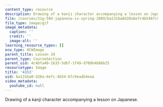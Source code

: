 ```yaml
---
content_type: resource
description: Drawing of a kanji character accompanying a lesson on Japanese.
file: /courses/21g-504-japanese-iv-spring-2009/ba131ba0d28a6efc4b5467c9eadb4eaa_4153.gif
file_type: image/gif
image_metadata:
  caption: ''
  credit: ''
  image-alt: ''
learning_resource_types: []
ocw_type: OCWImage
parent_title: Lesson 19
parent_type: CourseSection
parent_uid: 4c4bfa40-1b33-5dbf-1f49-d700b4b86b25
resourcetype: Image
title: '4153'
uid: ba131ba0-d28a-6efc-4b54-67c9eadb4eaa
video_metadata:
  youtube_id: null
---
```

Drawing of a kanji character accompanying a lesson on Japanese.